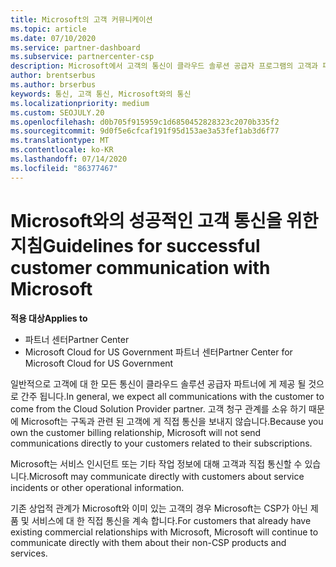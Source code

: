 ```yaml
---
title: Microsoft의 고객 커뮤니케이션
ms.topic: article
ms.date: 07/10/2020
ms.service: partner-dashboard
ms.subservice: partnercenter-csp
description: Microsoft에서 고객의 통신이 클라우드 솔루션 공급자 프로그램의 고객과 파트너 사이에서 발생 하는 방식을 알아보세요.
author: brentserbus
ms.author: brserbus
keywords: 통신, 고객 통신, Microsoft와의 통신
ms.localizationpriority: medium
ms.custom: SEOJULY.20
ms.openlocfilehash: d0b705f915959c1d6850452828323c2070b335f2
ms.sourcegitcommit: 9d0f5e6cfcaf191f95d153ae3a53fef1ab3d6f77
ms.translationtype: MT
ms.contentlocale: ko-KR
ms.lasthandoff: 07/14/2020
ms.locfileid: "86377467"
---
```

# <a name="guidelines-for-successful-customer-communication-with-microsoft"></a><span data-ttu-id="090e9-104">Microsoft와의 성공적인 고객 통신을 위한 지침</span><span class="sxs-lookup"><span data-stu-id="090e9-104">Guidelines for successful customer communication with Microsoft</span></span>

<span data-ttu-id="090e9-105">**적용 대상**</span><span class="sxs-lookup"><span data-stu-id="090e9-105">**Applies to**</span></span>

-  <span data-ttu-id="090e9-106">파트너 센터</span><span class="sxs-lookup"><span data-stu-id="090e9-106">Partner Center</span></span>
-  <span data-ttu-id="090e9-107">Microsoft Cloud for US Government 파트너 센터</span><span class="sxs-lookup"><span data-stu-id="090e9-107">Partner Center for Microsoft Cloud for US Government</span></span>

<span data-ttu-id="090e9-108">일반적으로 고객에 대 한 모든 통신이 클라우드 솔루션 공급자 파트너에 게 제공 될 것으로 간주 됩니다.</span><span class="sxs-lookup"><span data-stu-id="090e9-108">In general, we expect all communications with the customer to come from the Cloud Solution Provider partner.</span></span> <span data-ttu-id="090e9-109">고객 청구 관계를 소유 하기 때문에 Microsoft는 구독과 관련 된 고객에 게 직접 통신을 보내지 않습니다.</span><span class="sxs-lookup"><span data-stu-id="090e9-109">Because you own the customer billing relationship, Microsoft will not send communications directly to your customers related to their subscriptions.</span></span>

<span data-ttu-id="090e9-110">Microsoft는 서비스 인시던트 또는 기타 작업 정보에 대해 고객과 직접 통신할 수 있습니다.</span><span class="sxs-lookup"><span data-stu-id="090e9-110">Microsoft may communicate directly with customers about service incidents or other operational information.</span></span>

<span data-ttu-id="090e9-111">기존 상업적 관계가 Microsoft와 이미 있는 고객의 경우 Microsoft는 CSP가 아닌 제품 및 서비스에 대 한 직접 통신을 계속 합니다.</span><span class="sxs-lookup"><span data-stu-id="090e9-111">For customers that already have existing commercial relationships with Microsoft, Microsoft will continue to communicate directly with them about their non-CSP products and services.</span></span>
